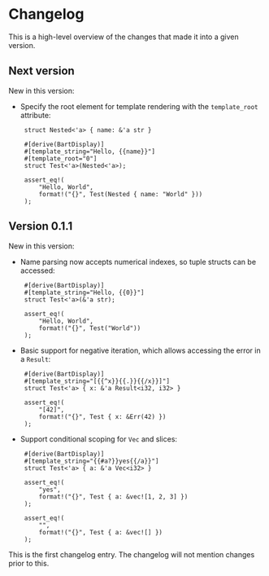 Changelog
=========
This is a high-level overview of the changes that made it into a given version.

Next version
------------
New in this version:

 * Specify the root element for template rendering with the `template_root` attribute:

        struct Nested<'a> { name: &'a str }

        #[derive(BartDisplay)]
        #[template_string="Hello, {{name}}"]
        #[template_root="0"]
        struct Test<'a>(Nested<'a>);

        assert_eq!(
            "Hello, World",
            format!("{}", Test(Nested { name: "World" }))
        );

Version 0.1.1
-------------
New in this version:

 * Name parsing now accepts numerical indexes, so tuple structs can be accessed:

        #[derive(BartDisplay)]
        #[template_string="Hello, {{0}}"]
        struct Test<'a>(&'a str);

        assert_eq!(
            "Hello, World",
            format!("{}", Test("World"))
        );

 * Basic support for negative iteration, which allows accessing the error in a `Result`:

        #[derive(BartDisplay)]
        #[template_string="[{{^x}}{{.}}{{/x}}]"]
        struct Test<'a> { x: &'a Result<i32, i32> }

        assert_eq!(
            "[42]",
            format!("{}", Test { x: &Err(42) })
        );

 * Support conditional scoping for `Vec` and slices:

        #[derive(BartDisplay)]
        #[template_string="{{#a?}}yes{{/a}}"]
        struct Test<'a> { a: &'a Vec<i32> }

        assert_eq!(
            "yes",
            format!("{}", Test { a: &vec![1, 2, 3] })
        );

        assert_eq!(
            "",
            format!("{}", Test { a: &vec![] })
        );

This is the first changelog entry. The changelog will not mention changes prior to this.
